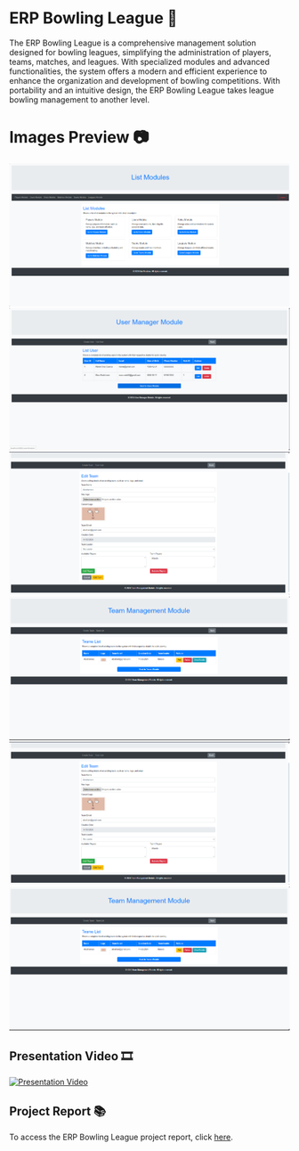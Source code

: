 # ERP Bowling League 🎳
The ERP Bowling League is a comprehensive management solution designed for bowling leagues, simplifying the administration of players, teams, matches, and leagues. With specialized modules and advanced functionalities, the system offers a modern and efficient experience to enhance the organization and development of bowling competitions. With portability and an intuitive design, the ERP Bowling League takes league bowling management to another level.

# Images Preview 📷
<div class="carousel-container">
    <div class="carousel-slide">
        <img src="https://github.com/PolNie/ERP-Bowling-League-Management/blob/main/img/image.png">
        <img src="https://github.com/PolNie/ERP-Bowling-League-Management/blob/main/img/image2.png">
        <img src="https://github.com/PolNie/ERP-Bowling-League-Management/blob/main/img/image3.png">
        <img src="https://github.com/PolNie/ERP-Bowling-League-Management/blob/main/img/image4.png">
        <img src="https://github.com/PolNie/ERP-Bowling-League-Management/blob/main/img/image5.png">
        <img src="https://github.com/PolNie/ERP-Bowling-League-Management/blob/main/img/image6.png">
    </div>
</div>

## Presentation Video 🎞
[![Presentation Video](miniatura_video)](link_video)

## Project Report 📚
To access the ERP Bowling League project report, click [here](https://docs.google.com/document/d/1yi0YyKdvMQGsrdw_vcsXQHrbpXQbtf0QVj99rGNSWU0).
